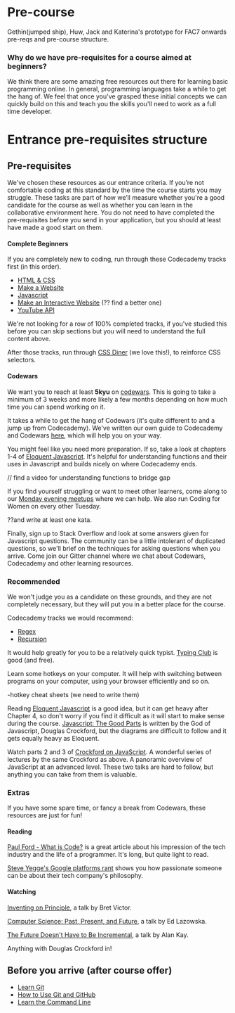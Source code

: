 # Pre-course

Gethin(jumped ship), Huw, Jack and Katerina's prototype for FAC7 onwards pre-reqs and pre-course structure.

### Why do we have pre-requisites for a course aimed at beginners?
We think there are some amazing free resources out there for learning basic programming online. In general, programming languages take a while to get the hang of. We feel that once you've grasped these initial concepts we can quickly build on this and teach you the skills you'll need to work as a full time developer.

# Entrance pre-requisites structure

## Pre-requisites

We've chosen these resources as our entrance criteria. If you’re not comfortable coding at this standard by the time the course starts you may struggle. These tasks are part of how we’ll measure whether you're a good candidate for the course as well as whether you can learn in the collaborative environment here. You do not need to have completed the pre-requisites before you send in your application, but you should at least have made a good start on them. 

#### Complete Beginners

If you are completely new to coding, run through these Codecademy tracks first (in this order).
* [HTML & CSS](https://www.codecademy.com/learn/web)
* [Make a Website](https://www.codecademy.com/en/skills/make-a-website)
* [Javascript](https://www.codecademy.com/learn/javascript)
* [Make an Interactive Website](https://www.codecademy.com/en/skills/make-an-interactive-website) (?? find a better one)
* [YouTube API](https://www.codecademy.com/en/tracks/youtube)

We're not looking for a row of 100% completed tracks, if you've studied this before you can skip sections but you will need to understand the full content above.

After those tracks, run through [CSS Diner](http://flukeout.github.io/) (we love this!), to reinforce CSS selectors.

#### Codewars
We want you to reach at least **5kyu** on [codewars](http://codewars.com). This is going to take a minimum of 3 weeks and more likely a few months depending on how much time you can spend working on it.  

It takes a while to get the hang of Codewars (it's quite different to and a jump up from Codecademy). We've written our own guide to Codecademy and Codewars [here](https://github.com/codingforeveryone/learning-with-codewars-and-codecademy), which will help you on your way.

You might feel like you need more preparation. If so, take a look at chapters 1-4 of [Eloquent Javascript](http://eloquentjavascript.net/Eloquent_JavaScript.pdf).  It's helpful for understanding functions and their uses in Javascript and builds nicely on where Codecademy ends.

// find a video for understanding functions to bridge gap

If you find yourself struggling or want to meet other learners, come along to our [Monday evening meetups](www.meetup.com/founderscoders/) where we can help. We also run Coding for Women on every other Tuesday.  

??and write at least one kata.

Finally, sign up to Stack Overflow and look at some answers given for Javascript questions. The community can be a little intolerant of duplicated questions, so we'll brief on the techniques for asking questions when you arrive. Come join our Gitter channel where we chat about Codewars, Codecademy and other learning resources.

### Recommended
We won't judge you as a candidate on these grounds, and they are not completely necessary, but they will put you in a better place for the course.

Codecademy tracks we would recommend:
* [Regex](https://www.codecademy.com/courses/javascript-intermediate-en-NJ7Lr/0/1)
* [Recursion](https://www.codecademy.com/courses/javascript-lesson-205/0/1)

It would help greatly for you to be a relatively quick typist. [Typing Club](https://www.typingclub.com/) is good (and free).

Learn some hotkeys on your computer. It will help with switching between programs on your computer, using your browser efficiently and so on.

-hotkey cheat sheets (we need to write them)

Reading [Eloquent Javascript](http://eloquentjavascript.net/Eloquent_JavaScript.pdf) is a good idea, but it can get heavy after Chapter 4, so don't worry if you find it difficult as it will start to make sense during the course. [Javascript: The Good Parts](http://bdcampbell.net/javascript/book/javascript_the_good_parts.pdf) is written by the God of Javascript, Douglas Crockford, but the diagrams are difficult to follow and it gets equally heavy as Eloquent.

Watch parts 2 and 3 of [Crockford on JavaScript](https://www.youtube.com/watch?v=JxAXlJEmNMg&list=PL7664379246A246CB). A wonderful series of lectures by the same Crockford as above. A panoramic overview of JavaScript at an advanced level. These two talks are hard to follow, but anything you can take from them is valuable.

### Extras
If you have some spare time, or fancy a break from Codewars, these resources are just for fun!

#### Reading
[Paul Ford - What is Code?](http://www.bloomberg.com/graphics/2015-paul-ford-what-is-code/) is a great article about his impression of the tech industry and the life of a programmer. It's long, but quite light to read.

[Steve Yegge's Google platforms rant](https://plus.google.com/+RipRowan/posts/eVeouesvaVX) shows you how passionate someone can be about their tech company's philosophy.

#### Watching
[Inventing on Principle](https://vimeo.com/36579366), a talk by Bret Victor.

[Computer Science: Past, Present, and Future](https://www.youtube.com/watch?v=5Tk09c0FQ3M&feature=youtu.be), a talk by Ed Lazowska.

[The Future Doesn't Have to Be Incremental](https://www.youtube.com/watch?v=gTAghAJcO1o&feature=youtu.be), a talk by Alan Kay.

Anything with Douglas Crockford in!


## Before you arrive (after course offer)

* [Learn Git](https://www.codecademy.com/learn/learn-git)
* [How to Use Git and GitHub](https://www.udacity.com/course/how-to-use-git-and-github--ud775)
* [Learn the Command Line](https://www.codecademy.com/learn/learn-the-command-line)
